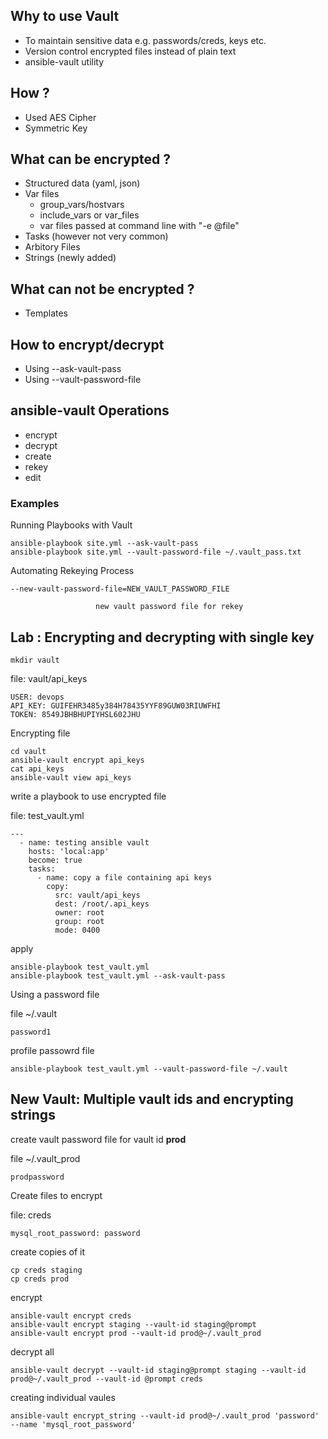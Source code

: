 ## Why to use Vault
   * To maintain sensitive data e.g. passwords/creds, keys etc.
   * Version control encrypted files instead of plain text
   * ansible-vault utility

## How ?
  * Used AES Cipher
  * Symmetric Key

## What can be encrypted ?
   * Structured data (yaml, json)
   * Var files
     * group_vars/hostvars
     * include_vars or  var_files
     * var files passed at command line with "-e @file"
   * Tasks (however not very common)
   * Arbitory Files
   * Strings (newly added)

## What can not be encrypted ?
  * Templates


## How to encrypt/decrypt
  * Using --ask-vault-pass
  * Using --vault-password-file


## ansible-vault Operations
  * encrypt
  * decrypt
  * create
  * rekey
  * edit

### Examples

Running Playbooks with Vault

```
ansible-playbook site.yml --ask-vault-pass
ansible-playbook site.yml --vault-password-file ~/.vault_pass.txt
```

Automating Rekeying Process
```
--new-vault-password-file=NEW_VAULT_PASSWORD_FILE

```
                       new vault password file for rekey




## Lab : Encrypting and decrypting with single key

```
mkdir vault
```

file: vault/api_keys
```
USER: devops
API_KEY: GUIFEHR3485y384H78435YYF89GUW03RIUWFHI
TOKEN: 8549JBHBHUPIYHSL602JHU
```

Encrypting file

```
cd vault
ansible-vault encrypt api_keys
cat api_keys
ansible-vault view api_keys

```

write a playbook to use encrypted file

file: test_vault.yml
```
---
  - name: testing ansible vault
    hosts: 'local:app'
    become: true
    tasks:
      - name: copy a file containing api keys
        copy:
          src: vault/api_keys
          dest: /root/.api_keys
          owner: root
          group: root
          mode: 0400

```

apply
```
ansible-playbook test_vault.yml
ansible-playbook test_vault.yml --ask-vault-pass

```

Using a password file

file ~/.vault
```
password1
```

profile passowrd file
```
ansible-playbook test_vault.yml --vault-password-file ~/.vault

```


## New Vault: Multiple vault ids and encrypting strings

create vault password file for vault id **prod**

file ~/.vault_prod
```
prodpassword
```


Create files to encrypt  

file: creds
```
mysql_root_password: password
```


create copies of it
```
cp creds staging
cp creds prod
```

encrypt
```
ansible-vault encrypt creds
ansible-vault encrypt staging --vault-id staging@prompt
ansible-vault encrypt prod --vault-id prod@~/.vault_prod
```

decrypt all

```
ansible-vault decrypt --vault-id staging@prompt staging --vault-id prod@~/.vault_prod --vault-id @prompt creds
```


creating individual vaules
```
ansible-vault encrypt_string --vault-id prod@~/.vault_prod 'password' --name 'mysql_root_password'
```
